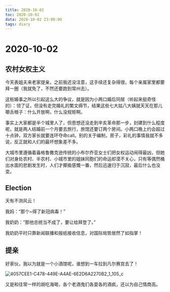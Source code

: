 ```yaml
---
title: 2020-10-02
toc: 2020-10-02
data: 2020-10-02 23:00:00
tags: diary
---
```



# 2020-10-02

## 农村女权主义

今天表姐夫来老家提亲，之前我还没注意，这手续还复杂得很，每个亲属家里都要拜一圈（我就免了，不然还要跑到常州去）。

这桩婚事之所以引起这么大的争议，就是因为小两口婚后同居（听起来挺奇怪的）：领了证，但没有走完婚礼的繁文缛节，结果这些七大姑八大姨就天天在那儿嚼舌根子：什么开放啊，什么没规矩啊。

事实上大家都是半个城里人了，但思想还没走到辛亥革命那一步，封建到什么程度呢，就是两人结婚前一个月要去旅行，旅馆还要订两个房间。小两口晚上约会超过十点钟，双方家长就要连环夺命call。别的关于编制，房子，彩礼的事情我就不多说，反正就和人们的最坏想象差不多。

大城市里遵循着盎格鲁撒克逊传统的小布尔乔亚女士们把女权运动闹得最凶，但她们对身处农村、半农村、小城市里的姐妹同胞们的命运却漠不关心，只有等偶然桶出水面的悲剧发生时，人们才揶揄感慨一番，然后迅速归于沉寂，最后什么也没变。

## Election

天有不测风云！

我妈：“那个~得了新冠病毒！”

我奶奶：“那他总统当不成了，要让给拜登了。”

我奶奶平时只靠新闻联播和报纸接收信息，对国际局势居然了如指掌！

## 提亲

好家伙，我以为就是一个小酒馆呢，谁想到一车拉到凡尔赛宫去了！

![4057CEE1-C478-449E-A4AE-6E2D6A2270B2_1_105_c](https://tva1.sinaimg.cn/large/007S8ZIlly1gjbbflzx55j30lc0sgdq1.jpg)



又是和往常一样的胡吃海喝，各个老酒鬼们各耍各的酒疯，还以为自己情商高。





